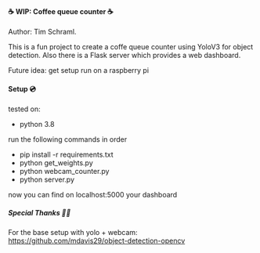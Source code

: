 #### ☕️ WIP: Coffee queue counter ☕️

Author: Tim Schraml.

This is a fun project to create a coffe queue counter using YoloV3 for object detection.
Also there is a Flask server which provides a web dashboard.

Future idea: get setup run on a raspberry pi

#### Setup 💿
tested on:
* python 3.8

run the following commands in order

* pip install -r requirements.txt
* python get_weights.py
* python webcam_counter.py
* python server.py

now you can find on localhost:5000 your dashboard

##### Special Thanks 🎁🎈
For the base setup with yolo + webcam:
https://github.com/mdavis29/object-detection-opencv



